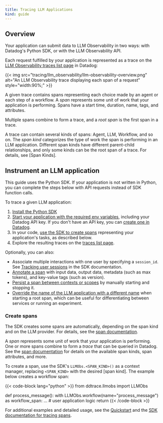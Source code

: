 ```yaml
---
title: Tracing LLM Applications
kind: guide
---
```

## Overview

Your application can submit data to LLM Observability in two ways: with Datadog's Python SDK, or with the LLM Observability API.

Each request fulfilled by your application is represented as a trace on the [LLM Observability traces list page][3] in Datadog:

{{< img src="tracing/llm_observability/llm-observability-overview.png" alt="An LLM Observability trace displaying each span of a request" style="width:90%;" >}}

A given trace contains spans representing each choice made by an agent or each step of a workflow. A *span* represents some unit of work that your application is performing. Spans have a start time, duration, name, tags, and attributes.

Multiple spans combine to form a trace, and a *root span* is the first span in a trace.

A trace can contain several kinds of spans: Agent, LLM, Workflow, and so on. The *span kind* categorizes the type of work the span is performing in an LLM application. Different span kinds have different parent-child relationships, and only some kinds can be the root span of a trace. For details, see [Span Kinds].

## Instrument an LLM application

<div class="alert alert-info">This guide uses the Python SDK. If your application is not written in Python, you can complete the steps below with API requests instead of SDK function calls.</a></div>

To trace a given LLM application:

1. [Install the Python SDK](#install-the-python-sdk)
1. [Start your application with the required env variables][5], including your Datadog API key. If you don't have an API key, you can [create one in Datadog][3].
1. In your code, [use the SDK to create spans](#create-spans) representing your application's tasks, as described below.
1. Explore the resulting traces on the [traces list page][2].

Optionally, you can also:

- Associate multiple interactions with one user by specifying a `session_id`. See [Tracking user sessions][6] in the SDK documentation.
- [Annotate a span][7] with input data, output data, metadata (such as max tokens), and key-value tags (such as version).
- [Persist a span between contexts or scopes][8] by manually starting and stopping it.
- [Override the name of the LLM application with a different name][9] when starting a root span, which can be useful for differentiating between services or running an experiment.

### Create spans

<div class="alert alert-info">The SDK creates some spans are automatically, depending on the span kind and on the LLM provider. For details, see the <a href="/tracing/llm_observability/span_kinds/">span documentation</a>.</div>

A *span* represents some unit of work that your application is performing. One or more spans combine to form a *trace* that can be queried in Datadog. See the [span documentation][4] for details on the available span kinds, span attributes, and more.

To create a span, use the SDK's `LLMObs.<SPAN_KIND>()` as a context manager, replacing `<SPAN_KIND>` with the desired [span kind]. The example below creates a workflow span:

{{< code-block lang="python" >}}
from ddtrace.llmobs import LLMObs

def process_message():
	with LLMObs.workflow(name="process_message") as workflow_span:
		... # user application logic
	return 
{{< /code-block >}}

For additional examples and detailed usage, see the [Quickstart][10] and the [SDK documentation for tracing spans][11].

[1]: /tracing/llm_observability/sdk_usage/#installation
[2]: /tracing/llm_observability/exploring_llm_traces
[3]: /account_management/api-app-keys/#add-an-api-key-or-client-token
[4]: /tracing/llm_observability/span_kinds
[5]: /tracing/llm_observability/sdk_usage/#running-an-llm-application
[6]: /tracing/llm_observability/sdk_usage/#tracking-user-sessions
[7]: /tracing/llm_observability/sdk_usage/#annotating-a-span
[8]: /tracing/llm_observability/sdk_usage/#persisting-a-span-across-contexts
[9]: /tracing/llm_observability/sdk_usage/#tracing-multiple-applications
[10]: /tracing/llm_observability/quickstart/
[11]: /tracing/llm_observability/sdk_usage/#tracing-spans
